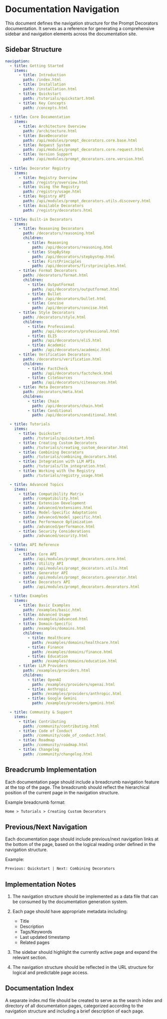 # Documentation Navigation

This document defines the navigation structure for the Prompt Decorators documentation. It serves as a reference for generating a comprehensive sidebar and navigation elements across the documentation site.

## Sidebar Structure

```yaml
navigation:
  - title: Getting Started
    items:
      - title: Introduction
        path: /index.html
      - title: Installation
        path: /installation.html
      - title: Quickstart
        path: /tutorials/quickstart.html
      - title: Key Concepts
        path: /concepts.html
  
  - title: Core Documentation
    items:
      - title: Architecture Overview
        path: /architecture.html
      - title: BaseDecorator
        path: /api/modules/prompt_decorators.core.base.html
      - title: Request System
        path: /api/modules/prompt_decorators.core.request.html
      - title: Version Support
        path: /api/modules/prompt_decorators.core.version.html
  
  - title: Decorator Registry
    items:
      - title: Registry Overview
        path: /registry/overview.html
      - title: Using the Registry
        path: /registry/usage.html
      - title: Registry API
        path: /api/modules/prompt_decorators.utils.discovery.html
      - title: Available Decorators
        path: /registry/decorators.html

  - title: Built-in Decorators
    items:
      - title: Reasoning Decorators
        path: /decorators/reasoning.html
        children:
          - title: Reasoning
            path: /api/decorators/reasoning.html
          - title: StepByStep
            path: /api/decorators/stepbystep.html
          - title: FirstPrinciples
            path: /api/decorators/firstprinciples.html
      - title: Format Decorators
        path: /decorators/format.html
        children:
          - title: OutputFormat
            path: /api/decorators/outputformat.html
          - title: Bullet
            path: /api/decorators/bullet.html
          - title: Concise
            path: /api/decorators/concise.html
      - title: Style Decorators
        path: /decorators/style.html
        children:
          - title: Professional
            path: /api/decorators/professional.html
          - title: ELI5
            path: /api/decorators/eli5.html
          - title: Academic
            path: /api/decorators/academic.html
      - title: Verification Decorators
        path: /decorators/verification.html
        children:
          - title: FactCheck
            path: /api/decorators/factcheck.html
          - title: CiteSources
            path: /api/decorators/citesources.html
      - title: Meta Decorators
        path: /decorators/meta.html
        children:
          - title: Chain
            path: /api/decorators/chain.html
          - title: Conditional
            path: /api/decorators/conditional.html

  - title: Tutorials
    items:
      - title: Quickstart
        path: /tutorials/quickstart.html
      - title: Creating Custom Decorators
        path: /tutorials/creating_custom_decorator.html
      - title: Combining Decorators
        path: /tutorials/combining_decorators.html
      - title: Integration with LLM APIs
        path: /tutorials/llm_integration.html
      - title: Working with the Registry
        path: /tutorials/registry_usage.html

  - title: Advanced Topics
    items:
      - title: Compatibility Matrix
        path: /compatibility.html
      - title: Extension Development
        path: /advanced/extensions.html
      - title: Model-Specific Adaptations
        path: /advanced/model_specific.html
      - title: Performance Optimization
        path: /advanced/performance.html
      - title: Security Considerations
        path: /advanced/security.html

  - title: API Reference
    items:
      - title: Core API
        path: /api/modules/prompt_decorators.core.html
      - title: Utility API
        path: /api/modules/prompt_decorators.utils.html
      - title: Generator API
        path: /api/modules/prompt_decorators.generator.html
      - title: Decorators API
        path: /api/modules/prompt_decorators.decorators.html

  - title: Examples
    items:
      - title: Basic Examples
        path: /examples/basic.html
      - title: Advanced Usage
        path: /examples/advanced.html
      - title: Domain-Specific
        path: /examples/domains.html
        children:
          - title: Healthcare
            path: /examples/domains/healthcare.html
          - title: Finance
            path: /examples/domains/finance.html
          - title: Education
            path: /examples/domains/education.html
      - title: LLM Providers
        path: /examples/providers.html
        children:
          - title: OpenAI
            path: /examples/providers/openai.html
          - title: Anthropic
            path: /examples/providers/anthropic.html
          - title: Google Gemini
            path: /examples/providers/gemini.html

  - title: Community & Support
    items:
      - title: Contributing
        path: /community/contributing.html
      - title: Code of Conduct
        path: /community/code_of_conduct.html
      - title: Roadmap
        path: /community/roadmap.html
      - title: Changelog
        path: /community/changelog.html
```

## Breadcrumb Implementation

Each documentation page should include a breadcrumb navigation feature at the top of the page. The breadcrumb should reflect the hierarchical position of the current page in the navigation structure.

Example breadcrumb format:
```html
Home > Tutorials > Creating Custom Decorators
```

## Previous/Next Navigation

Each documentation page should include previous/next navigation links at the bottom of the page, based on the logical reading order defined in the navigation structure.

Example:
```html
Previous: Quickstart | Next: Combining Decorators
```

## Implementation Notes

1. The navigation structure should be implemented as a data file that can be consumed by the documentation generation system.
2. Each page should have appropriate metadata including:
   - Title
   - Description
   - Tags/Keywords
   - Last updated timestamp
   - Related pages

3. The sidebar should highlight the currently active page and expand the relevant section.
4. The navigation structure should be reflected in the URL structure for logical and predictable page access.

## Documentation Index

A separate index.md file should be created to serve as the search index and directory of all documentation pages, categorized according to the navigation structure and including a brief description of each page. 